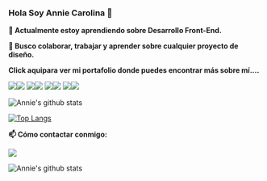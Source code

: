 ### Hola Soy Annie Carolina  👋

**🔭 Actualmente estoy aprendiendo sobre Desarrollo Front-End.** 

**🌱 Busco colaborar, trabajar y aprender sobre cualquier proyecto de diseño.**

**Click aqui**[<img src=""/>]()**para ver mi portafolio donde puedes encontrar más sobre mí....**


<img src="https://img.icons8.com/color/48/000000/html-5.png"/><img src="https://img.icons8.com/color/48/000000/css3.png"/>
<img src="https://img.icons8.com/color/48/000000/python--v1.png"/><img src="https://img.icons8.com/color/48/000000/java-coffee-cup-logo--v1.png"/>
<img  src="https://img.icons8.com/color/48/000000/git.png"/><img src="https://img.icons8.com/color/48/000000/github-2.png"/>
<img src="https://img.icons8.com/color/50/000000/adobe-photoshop--v1.png"/><img src="https://img.icons8.com/color/48/000000/adobe-illustrator--v1.png"/>


![Annie's github stats](https://github-readme-stats.vercel.app/api?username=Carolinacm7&show_icons=true&theme=tokyonight)


[![Top Langs](https://github-readme-stats.vercel.app/api/top-langs/?username=Carolinacm7&layout=compact&theme=tokyonight)](https://github.com/anuraghazra/github-readme-stats)



**📫 Cómo contactar conmigo:**

[<img src="https://img.icons8.com/color/48/000000/linkedin.png"/> ](https://www.linkedin.com/in/anniecarolinacm/ )








![Annie's github stats](https://github-readme-stats.vercel.app/api?username=Carolinacm7&show_icons=true&theme=tokyonight)







